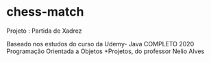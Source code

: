 # chess-match

Projeto : Partida de Xadrez

Baseado nos estudos do curso da Udemy- Java COMPLETO 2020 Programação Orientada a Objetos +Projetos, do professor Nelio Alves
  
